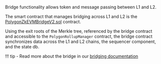 Bridge functionality allows token and message passing between L1 and L2. 

The smart contract that manages bridging across L1 and L2 is the [PolygonZkEVMBridgeV2.sol](https://github.com/0xPolygonHermez/zkevm-contracts/blob/main/contracts/v2/PolygonZkEVMBridgeV2.sol) contract.

Using the exit roots of the Merkle tree, referenced by the bridge contract and accessible to the `PolygonRollupManager` contract, the bridge contract synchronizes data across the L1 and L2 chains, the sequencer component, and the state db.

!!! tip
    - Read more about the bridge in our [bridging documentation](../../protocol/zkevm-bridge/index.md)
    